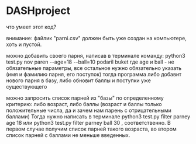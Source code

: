 # DASHproject
что умеет этот код?

внимание: файлик "parni.csv" должен быть уже создан на компьютере, хоть и пустой.

можно добавить своего парня, написав в терминале команду: python3 test.py nov paren --age=18 --ball=10 podaril buket
где age и ball - не обязательные параметры, все остальное нужно обязательно указать (имя и фамилию парня, его поступок)
тогда программа либо добавит нового парня в базу, либо обновит баллы и поступки уже существующего

можно запросить список парней из "базы" по определенному критерию: либо возраст, либо баллы (возраст и баллы только положительные числа, да и зачем нам парень с отрицательными баллами)
Тогда нужно написать в терминале python3 test.py filter parney age 18 или python3 test.py filter parney ball 30 , соответственно.
В первом случае получим список парней такого возраста, во втором список парней с баллами не меньше введенных.
